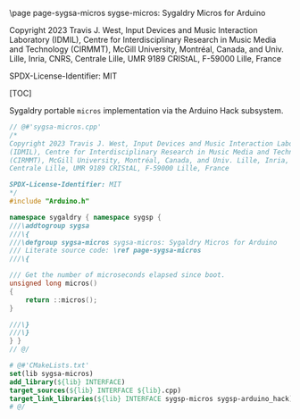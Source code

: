 \page page-sygsa-micros sygse-micros: Sygaldry Micros for Arduino

Copyright 2023 Travis J. West, Input Devices and Music Interaction Laboratory
(IDMIL), Centre for Interdisciplinary Research in Music Media and Technology
(CIRMMT), McGill University, Montréal, Canada, and Univ. Lille, Inria, CNRS,
Centrale Lille, UMR 9189 CRIStAL, F-59000 Lille, France

SPDX-License-Identifier: MIT

[TOC]

Sygaldry portable `micros` implementation via the Arduino Hack subsystem.

```cpp
// @#'sygsa-micros.cpp'
/*
Copyright 2023 Travis J. West, Input Devices and Music Interaction Laboratory
(IDMIL), Centre for Interdisciplinary Research in Music Media and Technology
(CIRMMT), McGill University, Montréal, Canada, and Univ. Lille, Inria, CNRS,
Centrale Lille, UMR 9189 CRIStAL, F-59000 Lille, France

SPDX-License-Identifier: MIT
*/
#include "Arduino.h"

namespace sygaldry { namespace sygsp {
///\addtogroup sygsa
///\{
///\defgroup sygsa-micros sygsa-micros: Sygaldry Micros for Arduino
/// Literate source code: \ref page-sygsa-micros
///\{

/// Get the number of microseconds elapsed since boot.
unsigned long micros()
{
    return ::micros();
}

///\}
///\}
} }
// @/
```

```cmake
# @#'CMakeLists.txt'
set(lib sygsa-micros)
add_library(${lib} INTERFACE)
target_sources(${lib} INTERFACE ${lib}.cpp)
target_link_libraries(${lib} INTERFACE sygsp-micros sygsp-arduino_hack)
# @/
```

